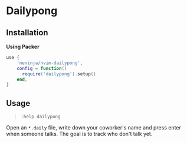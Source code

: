 # Dailypong

## Installation

**Using Packer**

```lua
use {
    'neninja/nvim-dailypong',
    config = function()
      require('dailypong').setup()
    end,
}
```

## Usage

> `:help dailypong`

Open an `*.daily` file, write down your coworker's name and press enter when someone talks. The goal is to track who don't talk yet.
